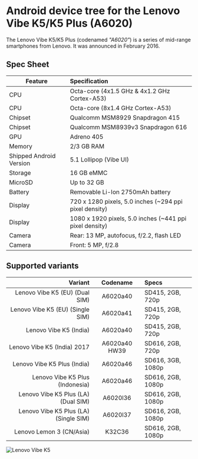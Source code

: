 Android device tree for the Lenovo Vibe K5/K5 Plus (A6020)
======================================================

The Lenovo Vibe K5/K5 Plus (codenamed _"A6020"_) is a series of mid-range smartphones from Lenovo.
It was announced in February 2016.

Spec Sheet
----------

Feature | Specification
--------|:-------------------------
CPU     | Octa-core (4x1.5 GHz & 4x1.2 GHz Cortex-A53)
CPU     | Octa-core (8x1.4 GHz Cortex-A53)
Chipset | Qualcomm MSM8929 Snapdragon 415
Chipset | Qualcomm MSM8939v3 Snapdragon 616
GPU     | Adreno 405
Memory  | 2/3 GB RAM
Shipped Android Version | 5.1 Lollipop (Vibe UI)
Storage | 16 GB eMMC
MicroSD | Up to 32 GB
Battery | Removable Li-Ion 2750mAh battery
Display | 720 x 1280 pixels, 5.0 inches (~294 ppi pixel density)
Display | 1080 x 1920 pixels, 5.0 inches (~441 ppi pixel density)
Camera  | Rear: 13 MP, autofocus, f/2.2, flash LED
Camera  | Front: 5 MP, f/2.8

Supported variants
--------------------------
Variant | Codename | Specs
-------:|:--------:|:-----
Lenovo Vibe K5 (EU) (Dual SIM) | A6020a40 | SD415, 2GB, 720p
Lenovo Vibe K5 (EU) (Single SIM) | A6020a41 | SD415, 2GB, 720p
Lenovo Vibe K5 (India) | A6020a40 | SD415, 2GB, 720p
Lenovo Vibe K5 (India) 2017 | A6020a40 HW39 | SD616, 2GB, 720p
Lenovo Vibe K5 Plus (India) | A6020a46 | SD616, 3GB, 1080p
Lenovo Vibe K5 Plus (Indonesia) | A6020a46 | SD616, 2GB, 1080p
Lenovo Vibe K5 Plus (LA) (Dual SIM) | A6020l36 | SD616, 2GB, 1080p
Lenovo Vibe K5 Plus (LA) (Single SIM) | A6020l37 | SD616, 2GB, 1080p
Lenovo Lemon 3 (CN/Asia) | K32C36 | SD616, 2GB, 1080p

![Lenovo Vibe K5](http://cdn2.gsmarena.com/vv/bigpic/lenovo-k5.jpg "Lenovo Vibe K5")
